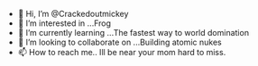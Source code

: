 - 👋 Hi, I’m @Crackedoutmickey
- 👀 I’m interested in ...Frog
- 🌱 I’m currently learning ...The fastest way to world domination
- 💞️ I’m looking to collaborate on ...Building atomic nukes
- 📫 How to reach me.. Ill be near your mom hard to miss.

<!---
Crackedoutmickey/Crackedoutmickey is a ✨ special ✨ repository because its `README.md` (this file) appears on your GitHub profile.
You can click the Preview link to take a look at your changes.
--->

